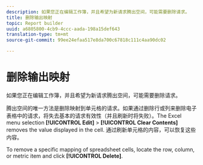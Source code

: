 ```yaml
---
description: 如果您正在编辑工作簿，并且希望为新请求腾出空间，可能需要删除请求。
title: 删除输出映射
topic: Report builder
uuid: a6805800-4cb9-4ccc-aada-198a15def643
translation-type: tm+mt
source-git-commit: 99ee24efaa517e8da700c67818c111c4aa90dc02

---
```



# 删除输出映射

如果您正在编辑工作簿，并且希望为新请求腾出空间，可能需要删除请求。

腾出空间的唯一方法是删除映射到单元格的请求。如果通过删除行或列来删除电子表格中的请求，将失去基本的请求有效性（并且刷新时将失败）。The Excel menu selection **[!UICONTROL Edit]** > **[!UICONTROL Clear Contents]** removes the value displayed in the cell. 通过刷新单元格的内容，可以恢复这些内容。

To remove a specific mapping of spreadsheet cells, locate the row, column, or metric item and click **[!UICONTROL Delete]**.
